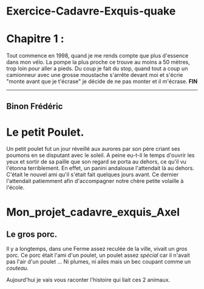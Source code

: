 # Exercice-Cadavre-Exquis-quake

# Chapitre 1 :
Tout commence en 1998, quand je me rends compte que plus d'essence dans mon vélo. La pompe la plus proche ce trouve au moins a 50 mètres, trop loin pour aller a pieds. Du coup je fait du stop, quand tout a coup un camionneur avec une grosse moustache s'arrête devant moi et s'écrie "monte avant que je t'écrase" je décide de ne pas monter et il m'écrase. **FIN**


---

Binon Frédéric
-
# Le petit Poulet.
Un petit poulet fut un jour réveillé aux aurores par son père criant ses 
poumons en se disputant avec le soleil. A peine eu-t-il le temps 
d'ouvrir les yeux et sortir de sa paille que son regard se porta au 
dehors, ce qu'il vu l'étonna terriblement. En effet, un panini andalouse 
l'attendait là au dehors. C'était le nouvel ami qu'il s'était fait 
quelques jours avant. Ce dernier l'attendait patiemment afin 
d'accompagner notre chère petite volaille à l'école.

# Mon_projet_cadavre_exquis_Axel
## Le gros porc.

Il y a longtemps, dans une Ferme assez reculée de la ville, vivait un *gros* porc.
Ce porc était l'ami d'un poulet, un poulet assez *spécial* car il n'avait pas l'air d'un poulet ... Ni plumes, ni ailes
mais un bec coupant comme un *couteau*.

Aujourd'hui je vais vous raconter l'histoire qui liait ces 2 animaux.
